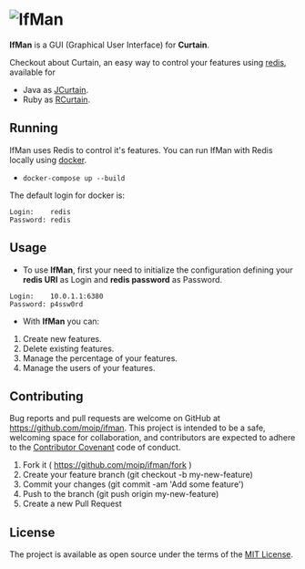 # ![IfMan](https://raw.githubusercontent.com/moip/ifman/master/app/assets/images/ifman.png)

**IfMan** is a GUI (Graphical User Interface) for **Curtain**.

Checkout about Curtain, an easy way to control your features using [redis](http://redis.io/), available for
- Java as [JCurtain](https://github.com/moip/jcurtain).
- Ruby as [RCurtain](https://github.com/moip/rcurtain).

## Running

IfMan uses Redis to control it's features. You can run IfMan with Redis locally using [docker](https://docs.docker.com/engine/installation/).
- `docker-compose up --build`

The default login for docker is:
```
Login:    redis
Password: redis
```

## Usage

* To use **IfMan**, first your need to initialize the configuration defining your **redis URI** as Login and **redis password** as Password.

```
Login:    10.0.1.1:6380
Password: p4ssw0rd
```

* With **IfMan** you can:

1. Create new features.
2. Delete existing features.
3. Manage the percentage of your features.
4. Manage the users of your features.

## Contributing

Bug reports and pull requests are welcome on GitHub at https://github.com/moip/ifman. This project is intended to be a safe, welcoming space for collaboration, and contributors are expected to adhere to the [Contributor Covenant](http://contributor-covenant.org) code of conduct.

1. Fork it ( https://github.com/moip/ifman/fork )
2. Create your feature branch (git checkout -b my-new-feature)
3. Commit your changes (git commit -am 'Add some feature')
4. Push to the branch (git push origin my-new-feature)
5. Create a new Pull Request

## License

The project is available as open source under the terms of the [MIT License](http://opensource.org/licenses/MIT).
